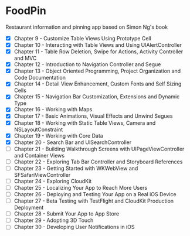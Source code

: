 # FoodPin
Restaurant information and pinning app based on Simon Ng's book

- [X] Chapter 9 - Customize Table Views Using Prototype Cell
- [X] Chapter 10 - Interacting with Table Views and Using UIAlertController
- [X] Chapter 11 - Table Row Deletion, Swipe for Actions, Activity Controller and MVC
- [X] Chapter 12 - Introduction to Navigation Controller and Segue
- [X] Chapter 13 - Object Oriented Programming, Project Organization and Code Documentation
- [X] Chapter 14 - Detail View Enhancement, Custom Fonts and Self Sizing Cells
- [X] Chapter 15 - Navigation Bar Customization, Extensions and Dynamic Type
- [X] Chapter 16 - Working with Maps
- [X] Chapter 17 - Basic Animations, Visual Effects and Unwind Segues
- [X] Chapter 18 - Working with Static Table Views, Camera and NSLayoutConstraint
- [X] Chapter 19 - Working with Core Data
- [X] Chapter 20 - Search Bar and UISearchController
- [ ] Chapter 21 - Building Walkthrough Screens with UIPageViewController and Container Views
- [ ] Chapter 22 - Exploring Tab Bar Controller and Storyboard References
- [ ] Chapter 23 - Getting Started with WKWebView and SFSafariViewController
- [ ] Chapter 24 - Exploring CloudKit
- [ ] Chapter 25 - Localizing Your App to Reach More Users
- [ ] Chapter 26 - Deploying and Testing Your App on a Real iOS Device
- [ ] Chapter 27 - Beta Testing with TestFlight and CloudKit Production Deployment
- [ ] Chapter 28 - Submit Your App to App Store
- [ ] Chapter 29 - Adopting 3D Touch
- [ ] Chapter 30 - Developing User Notifications in iOS

